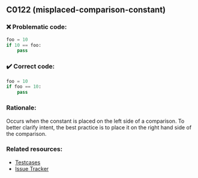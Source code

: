 ## C0122 (misplaced-comparison-constant)

### :x: Problematic code:

```python
foo = 10
if 10 == foo:
    pass
```

### :heavy_check_mark: Correct code:

```python
foo = 10
if foo == 10:
    pass
```

### Rationale:

Occurs when the constant is placed on the left side of a comparison. To 
better clarify intent, the best practice is to place it on the right
hand side of the comparison.

### Related resources:

- [Testcases](https://github.com/PyCQA/pylint/blob/master/tests/functional/m/misplaced_comparison_constant.py)
- [Issue Tracker](https://github.com/PyCQA/pylint/issues?q=is%3Aissue+%22misplaced-comparison-constant%22+OR+%22C0122%22)
